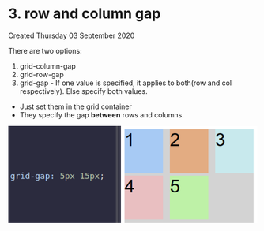 # 3. row and column gap
Created Thursday 03 September 2020

There are two options:

1. grid-column-gap
2. grid-row-gap
3. grid-gap - If one value is specified, it applies to both(row and col respectively). Else specify both values.


* Just set them in the grid container
* They specify the gap **between** rows and columns.

![](assets/3_row_and_column_gap-image-1.png)

